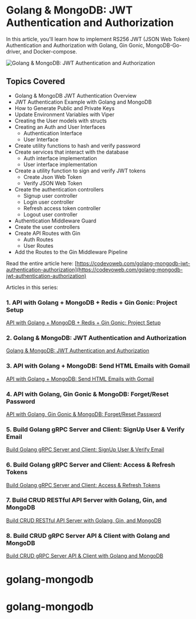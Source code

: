 #  Golang & MongoDB: JWT Authentication and Authorization

In this article, you'll learn how to implement RS256 JWT (JSON Web Token) Authentication and Authorization with Golang, Gin Gonic, MongoDB-Go-driver, and Docker-compose.

![Golang & MongoDB: JWT Authentication and Authorization](https://codevoweb.com/wp-content/uploads/2022/05/Golang-and-MongoDB-JWT-Authentication-and-Authorization.webp)

## Topics Covered

- Golang & MongoDB JWT Authentication Overview
- JWT Authentication Example with Golang and MongoDB
- How to Generate Public and Private Keys
- Update Environment Variables with Viper
- Creating the User models with structs
- Creating an Auth and User Interfaces
    - Authentication Interface
    - User Interface
- Create utility functions to hash and verify password
- Create services that interact with the database
    - Auth interface implementation
    - User interface implementation
- Create a utility function to sign and verify JWT tokens
    - Create Json Web Token
    - Verify JSON Web Token
- Create the authentication controllers
    - Signup user controller
    - Login user controller
    - Refresh access token controller
    - Logout user controller
- Authentication Middleware Guard
- Create the user controllers
- Create API Routes with Gin
    - Auth Routes
    - User Routes
- Add the Routes to the Gin Middleware Pipeline

Read the entire article here: [https://codevoweb.com/golang-mongodb-jwt-authentication-authorization](https://codevoweb.com/golang-mongodb-jwt-authentication-authorization)

Articles in this series:

### 1. API with Golang + MongoDB + Redis + Gin Gonic: Project Setup

[API with Golang + MongoDB + Redis + Gin Gonic: Project Setup](https://codevoweb.com/api-golang-mongodb-gin-gonic-project-setup)

### 2. Golang & MongoDB: JWT Authentication and Authorization

[Golang & MongoDB: JWT Authentication and Authorization](https://codevoweb.com/golang-mongodb-jwt-authentication-authorization)

### 3. API with Golang + MongoDB: Send HTML Emails with Gomail

[API with Golang + MongoDB: Send HTML Emails with Gomail](https://codevoweb.com/api-golang-mongodb-send-html-emails-gomail)

### 4. API with Golang, Gin Gonic & MongoDB: Forget/Reset Password

[API with Golang, Gin Gonic & MongoDB: Forget/Reset Password](https://codevoweb.com/api-golang-gin-gonic-mongodb-forget-reset-password)

### 5. Build Golang gRPC Server and Client: SignUp User & Verify Email

[Build Golang gRPC Server and Client: SignUp User & Verify Email](https://codevoweb.com/golang-grpc-server-and-client-signup-user-verify-email)

### 6. Build Golang gRPC Server and Client: Access & Refresh Tokens

[Build Golang gRPC Server and Client: Access & Refresh Tokens](https://codevoweb.com/golang-grpc-server-and-client-access-refresh-tokens)

### 7. Build CRUD RESTful API Server with Golang, Gin, and MongoDB

[Build CRUD RESTful API Server with Golang, Gin, and MongoDB](https://codevoweb.com/crud-restful-api-server-with-golang-and-mongodb)

### 8. Build CRUD gRPC Server API & Client with Golang and MongoDB

[Build CRUD gRPC Server API & Client with Golang and MongoDB](https://codevoweb.com/crud-grpc-server-api-client-with-golang-and-mongodb)
# golang-mongodb
# golang-mongodb
